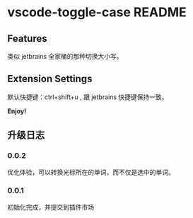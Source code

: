# vscode-toggle-case README


## Features

类似 jetbrains 全家桶的那种切换大小写。


## Extension Settings

默认快捷键：ctrl+shift+u , 跟 jetbrains 快捷键保持一致。

**Enjoy!**

## 升级日志

### 0.0.2

优化体验，可以转换光标所在的单词，而不仅是选中的单词。

### 0.0.1

初始化完成，并提交到插件市场